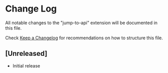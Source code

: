# Change Log
All notable changes to the "jump-to-api" extension will be documented in this file.

Check [Keep a Changelog](http://keepachangelog.com/) for recommendations on how to structure this file.

## [Unreleased]
- Initial release